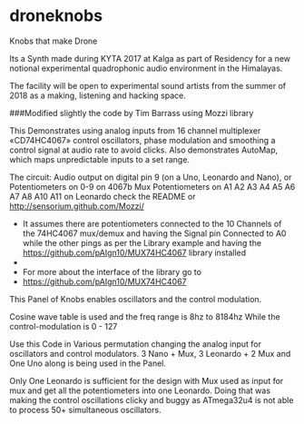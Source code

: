 # droneknobs
Knobs that make Drone

Its a Synth made during KYTA 2017 at Kalga as part of Residency for a new notional experimental quadrophonic audio environment in the Himalayas. 

The facility will be open to experimental sound artists from the summer of 2018 as a making,  listening and hacking space.


###Modified slightly the code by Tim Barrass using Mozzi library

 This Demonstrates using analog inputs from 16 channel multiplexer «CD74HC4067» control oscillators, phase modulation
 and smoothing a control signal at audio rate to avoid clicks.
 Also demonstrates AutoMap, which maps unpredictable inputs to a set range.
 
  The circuit:
     Audio output on digital pin 9 (on a Uno, Leonardo and Nano), or 
     Potentiometers on 0-9 on 4067b Mux
     Potentiometers on A1 A2 A3 A4 A5 A6 A7 A8 A10 A11 on Leonardo
     check the README or http://sensorium.github.com/Mozzi/
     
 * It assumes there are potentiometers connected to the 10 Channels of the 74HC4067 mux/demux and having the Signal pin Connected to A0  while the other pings as per the Library example and having the https://github.com/pAIgn10/MUX74HC4067 library installed
 * 
 * For more about the interface of the library go to
 * https://github.com/pAIgn10/MUX74HC4067

This Panel of Knobs enables oscillators and the control modulation. 

Cosine wave table is used and the freq range is 8hz to 8184hz
While the control-modulation is 0 - 127


Use this Code in Various permutation changing the analog input for oscillators and control modulators.
3 Nano + Mux, 3 Leonardo + 2 Mux and One Uno along is being used in the Panel.

Only One Leonardo is sufficient for the design with Mux used as input for mux and get all the potentiometers into one Leonardo. Doing that was making the control oscillations clicky and buggy as ATmega32u4 is not able to process 50+ simultaneous oscillators.

